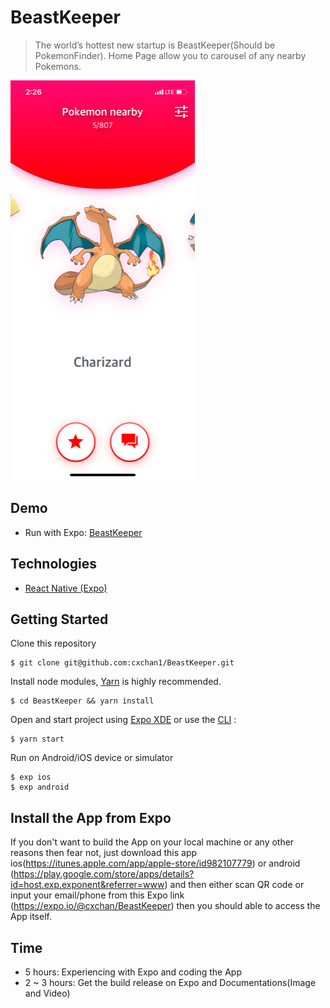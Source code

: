 # BeastKeeper

> The worldʼs hottest new startup is BeastKeeper(Should be PokemonFinder). Home Page allow you to carousel of any nearby Pokemons.

<img alt="BeastKeeper" src="assets/demo.png">

## Demo

- Run with Expo: [BeastKeeper](https://expo.io/@cxchan/BeastKeeper)

## Technologies
- [React Native (Expo)](https://docs.expo.io/versions/latest/)

## Getting Started
Clone this repository
```
$ git clone git@github.com:cxchan1/BeastKeeper.git
```
Install node modules, [Yarn](https://yarnpkg.com/en/) is highly recommended.
```
$ cd BeastKeeper && yarn install
```
Open and start project using [Expo XDE](https://expo.io/tools) or use the [CLI](https://github.com/expo/exp) :
```
$ yarn start
```
Run on Android/iOS device or simulator
```
$ exp ios
$ exp android
```
## Install the App from Expo
If you don't want to build the App on your local machine or any other reasons then fear not, just download this app ios(https://itunes.apple.com/app/apple-store/id982107779) or android (https://play.google.com/store/apps/details?id=host.exp.exponent&referrer=www) and then either scan QR code or input your email/phone from this Expo link (https://expo.io/@cxchan/BeastKeeper) then you should able to access the App itself.

## Time

- 5 hours: Experiencing with Expo and coding the App
- 2 ~ 3 hours: Get the build release on Expo and Documentations(Image and Video)
